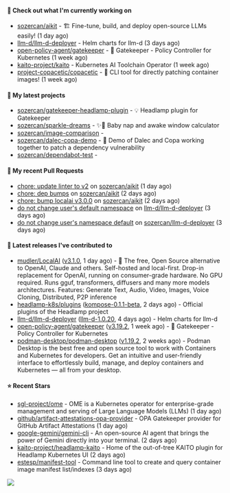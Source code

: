 #### 👷 Check out what I'm currently working on

- [sozercan/aikit](https://github.com/sozercan/aikit) - 🏗️ Fine-tune, build, and deploy open-source LLMs easily! (1 day ago)
- [llm-d/llm-d-deployer](https://github.com/llm-d/llm-d-deployer) - Helm charts for llm-d (3 days ago)
- [open-policy-agent/gatekeeper](https://github.com/open-policy-agent/gatekeeper) - 🐊 Gatekeeper - Policy Controller for Kubernetes (1 week ago)
- [kaito-project/kaito](https://github.com/kaito-project/kaito) - Kubernetes AI Toolchain Operator (1 week ago)
- [project-copacetic/copacetic](https://github.com/project-copacetic/copacetic) - 🧵 CLI tool for directly patching container images! (1 week ago)

#### 🌱 My latest projects

- [sozercan/gatekeeper-headlamp-plugin](https://github.com/sozercan/gatekeeper-headlamp-plugin) - 💡 Headlamp plugin for Gatekeeper
- [sozercan/sparkle-dreams](https://github.com/sozercan/sparkle-dreams) - ✨🌙 Baby nap and awake window calculator
- [sozercan/image-comparison](https://github.com/sozercan/image-comparison) - 
- [sozercan/dalec-copa-demo](https://github.com/sozercan/dalec-copa-demo) - 🤝 Demo of Dalec and Copa working together to patch a dependency vulnerability
- [sozercan/dependabot-test](https://github.com/sozercan/dependabot-test) - 

#### 🔨 My recent Pull Requests

- [chore: update linter to v2](https://github.com/sozercan/aikit/pull/544) on [sozercan/aikit](https://github.com/sozercan/aikit) (1 day ago)
- [chore: dep bumps](https://github.com/sozercan/aikit/pull/543) on [sozercan/aikit](https://github.com/sozercan/aikit) (2 days ago)
- [chore: bump localai v3.0.0](https://github.com/sozercan/aikit/pull/542) on [sozercan/aikit](https://github.com/sozercan/aikit) (2 days ago)
- [do not change user&#39;s default namespace](https://github.com/llm-d/llm-d-deployer/pull/336) on [llm-d/llm-d-deployer](https://github.com/llm-d/llm-d-deployer) (3 days ago)
- [do not change user&#39;s namespace default](https://github.com/sozercan/llm-d-deployer/pull/1) on [sozercan/llm-d-deployer](https://github.com/sozercan/llm-d-deployer) (3 days ago)

#### 🚀 Latest releases I've contributed to

- [mudler/LocalAI](https://github.com/mudler/LocalAI) ([v3.1.0](https://github.com/mudler/LocalAI/releases/tag/v3.1.0), 1 day ago) - :robot: The free, Open Source alternative to OpenAI, Claude and others. Self-hosted and local-first. Drop-in replacement for OpenAI,  running on consumer-grade hardware. No GPU required. Runs gguf, transformers, diffusers and many more models architectures. Features: Generate Text, Audio, Video, Images, Voice Cloning, Distributed, P2P inference
- [headlamp-k8s/plugins](https://github.com/headlamp-k8s/plugins) ([kompose-0.1.1-beta](https://github.com/headlamp-k8s/plugins/releases/tag/kompose-0.1.1-beta), 2 days ago) - Official plugins of the Headlamp project
- [llm-d/llm-d-deployer](https://github.com/llm-d/llm-d-deployer) ([llm-d-1.0.20](https://github.com/llm-d/llm-d-deployer/releases/tag/llm-d-1.0.20), 4 days ago) - Helm charts for llm-d
- [open-policy-agent/gatekeeper](https://github.com/open-policy-agent/gatekeeper) ([v3.19.2](https://github.com/open-policy-agent/gatekeeper/releases/tag/v3.19.2), 1 week ago) - 🐊 Gatekeeper - Policy Controller for Kubernetes
- [podman-desktop/podman-desktop](https://github.com/podman-desktop/podman-desktop) ([v1.19.2](https://github.com/podman-desktop/podman-desktop/releases/tag/v1.19.2), 2 weeks ago) - Podman Desktop is the best free and open source tool to work with Containers and Kubernetes for developers. Get an intuitive and user-friendly interface to effortlessly build, manage, and deploy containers and Kubernetes — all from your desktop.

#### ⭐ Recent Stars

- [sgl-project/ome](https://github.com/sgl-project/ome) - OME is a Kubernetes operator for enterprise-grade management and serving of Large Language Models (LLMs) (1 day ago)
- [github/artifact-attestations-opa-provider](https://github.com/github/artifact-attestations-opa-provider) - OPA Gatekeeper provider for GitHub Artifact Attestations (1 day ago)
- [google-gemini/gemini-cli](https://github.com/google-gemini/gemini-cli) - An open-source AI agent that brings the power of Gemini directly into your terminal. (2 days ago)
- [kaito-project/headlamp-kaito](https://github.com/kaito-project/headlamp-kaito) - Home of the out-of-tree KAITO plugin for Headlamp Kubernetes UI (2 days ago)
- [estesp/manifest-tool](https://github.com/estesp/manifest-tool) - Command line tool to create and query container image manifest list/indexes (3 days ago)

![](https://github-readme-stats.vercel.app/api?username=sozercan&theme=vision-friendly-dark&hide_border=false&include_all_commits=true&count_private=true)
